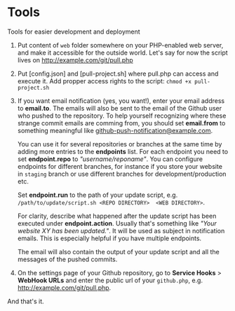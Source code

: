 # Tools
Tools for easier development and deployment 

1. Put content of ``web`` folder somewhere on your PHP-enabled web server, and make it
   accessible for the outside world. Let's say for now the script lives
   on http://example.com/git/pull.php

3. Put [config.json] and [pull-project.sh] where pull.php can access and execute it. Add propper access rights to the script:  ``chmod +x pull-project.sh``

4. If you want email notification (yes, you want!), enter your email
   address to **email.to**. The emails will also be sent to the email of the Github
   user who pushed to the repository. To help yourself recognizing where these strange commit
   emails are comming from, you should set **email.from** to something meaningful
   like github-push-notification@example.com.

   You can use it for several repositories or branches at the
   same time by adding more entries to the **endpoints** list. For each endpoint
   you need to set **endpoint.repo** to *"username/reponame"*. You
   can configure endpoints for different branches, for instance if you store your
   website in ``staging`` branch or use different branches for
   development/production etc.

   Set **endpoint.run** to the path of your update script, e.g. ``/path/to/update/script.sh <REPO DIRECTORY>  <WEB DIRECTORY>``.

   For clarity, describe what happened after the update script has been
   executed under **endpoint.action**. Usually that's something like *"Your website XY has
   been updated."*. It will be used as subject in notification emails. This is especially
   helpful if you have multiple endpoints.

   The email will also contain the output of your update script and all
   the messages of the pushed commits.

5. On the settings page of your Github repository, go to **Service Hooks** > **WebHook URLs** and
   enter the public url of your ``github.php``, e.g. http://example.com/git/pull.php.


And that's it.
